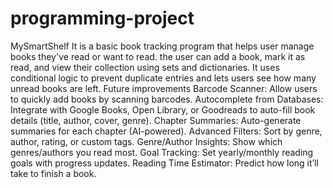# programming-project

MySmartShelf
It is a basic book tracking program that helps user manage books they've read or want to read. the user can add a book, mark it as read, and view their collection using sets and dictionaries. It uses conditional logic to prevent duplicate entries and lets users see how many unread books are left.
Future improvements 
Barcode Scanner: Allow users to quickly add books by scanning barcodes.
Autocomplete from Databases: Integrate with Google Books, Open Library, or Goodreads to auto-fill book details (title, author, cover, genre).
Chapter Summaries: Auto-generate summaries for each chapter (AI-powered).
Advanced Filters: Sort by genre, author, rating, or custom tags.
Genre/Author Insights: Show which genres/authors you read most.
Goal Tracking: Set yearly/monthly reading goals with progress updates.
Reading Time Estimator: Predict how long it’ll take to finish a book.
